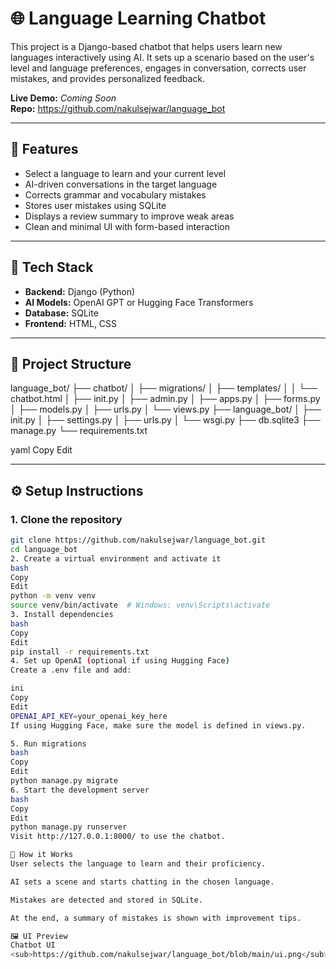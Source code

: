 
# 🌐 Language Learning Chatbot

This project is a Django-based chatbot that helps users learn new languages interactively using AI. It sets up a scenario based on the user's level and language preferences, engages in conversation, corrects user mistakes, and provides personalized feedback.

**Live Demo:** _Coming Soon_  
**Repo:** https://github.com/nakulsejwar/language_bot

---

## 🚀 Features

- Select a language to learn and your current level
- AI-driven conversations in the target language
- Corrects grammar and vocabulary mistakes
- Stores user mistakes using SQLite
- Displays a review summary to improve weak areas
- Clean and minimal UI with form-based interaction

---

## 🧠 Tech Stack

- **Backend:** Django (Python)
- **AI Models:** OpenAI GPT or Hugging Face Transformers
- **Database:** SQLite
- **Frontend:** HTML, CSS

---

## 📁 Project Structure

language_bot/ ├── chatbot/ │ ├── migrations/ │ ├── templates/ │ │ └── chatbot.html │ ├── init.py │ ├── admin.py │ ├── apps.py │ ├── forms.py │ ├── models.py │ ├── urls.py │ └── views.py ├── language_bot/ │ ├── init.py │ ├── settings.py │ ├── urls.py │ └── wsgi.py ├── db.sqlite3 ├── manage.py └── requirements.txt

yaml
Copy
Edit

---

## ⚙️ Setup Instructions

### 1. Clone the repository

```bash
git clone https://github.com/nakulsejwar/language_bot.git
cd language_bot
2. Create a virtual environment and activate it
bash
Copy
Edit
python -m venv venv
source venv/bin/activate  # Windows: venv\Scripts\activate
3. Install dependencies
bash
Copy
Edit
pip install -r requirements.txt
4. Set up OpenAI (optional if using Hugging Face)
Create a .env file and add:

ini
Copy
Edit
OPENAI_API_KEY=your_openai_key_here
If using Hugging Face, make sure the model is defined in views.py.

5. Run migrations
bash
Copy
Edit
python manage.py migrate
6. Start the development server
bash
Copy
Edit
python manage.py runserver
Visit http://127.0.0.1:8000/ to use the chatbot.

💬 How it Works
User selects the language to learn and their proficiency.

AI sets a scene and starts chatting in the chosen language.

Mistakes are detected and stored in SQLite.

At the end, a summary of mistakes is shown with improvement tips.

🖼 UI Preview
Chatbot UI
<sub>https://github.com/nakulsejwar/language_bot/blob/main/ui.png</sub>
